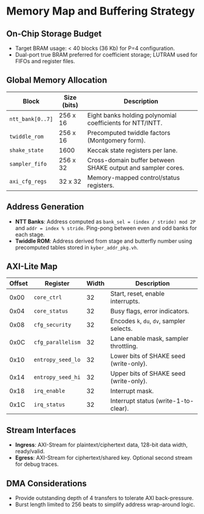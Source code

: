 # Memory Map and Buffering Strategy

## On-Chip Storage Budget
- Target BRAM usage: < 40 blocks (36 Kb) for P=4 configuration.
- Dual-port true BRAM preferred for coefficient storage; LUTRAM used for FIFOs and
  register files.

## Global Memory Allocation
| Block                | Size (bits) | Description |
| -------------------- | ----------- | ----------- |
| `ntt_bank[0..7]`     | 256 x 16    | Eight banks holding polynomial coefficients for NTT/INTT.
| `twiddle_rom`        | 256 x 16    | Precomputed twiddle factors (Montgomery form).
| `shake_state`        | 1600        | Keccak state registers per lane.
| `sampler_fifo`       | 256 x 32    | Cross-domain buffer between SHAKE output and sampler cores.
| `axi_cfg_regs`       | 32 x 32     | Memory-mapped control/status registers.

## Address Generation
- **NTT Banks**: Address computed as `bank_sel = (index / stride) mod 2P` and
  `addr = index % stride`.  Ping-pong between even and odd banks for each stage.
- **Twiddle ROM**: Address derived from stage and butterfly number using precomputed
  tables stored in `kyber_addr_pkg.vh`.

## AXI-Lite Map
| Offset | Register           | Width | Description |
| ------ | ------------------ | ----- | ----------- |
| 0x00   | `core_ctrl`        | 32    | Start, reset, enable interrupts. |
| 0x04   | `core_status`      | 32    | Busy flags, error indicators. |
| 0x08   | `cfg_security`     | 32    | Encodes `k`, `du`, `dv`, sampler selects. |
| 0x0C   | `cfg_parallelism`  | 32    | Lane enable mask, sampler throttling. |
| 0x10   | `entropy_seed_lo`  | 32    | Lower bits of SHAKE seed (write-only). |
| 0x14   | `entropy_seed_hi`  | 32    | Upper bits of SHAKE seed (write-only). |
| 0x18   | `irq_enable`       | 32    | Interrupt mask. |
| 0x1C   | `irq_status`       | 32    | Interrupt status (write-1-to-clear). |

## Stream Interfaces
- **Ingress**: AXI-Stream for plaintext/ciphertext data, 128-bit data width, ready/valid.
- **Egress**: AXI-Stream for ciphertext/shared key.  Optional second stream for debug traces.

## DMA Considerations
- Provide outstanding depth of 4 transfers to tolerate AXI back-pressure.
- Burst length limited to 256 beats to simplify address wrap-around logic.
